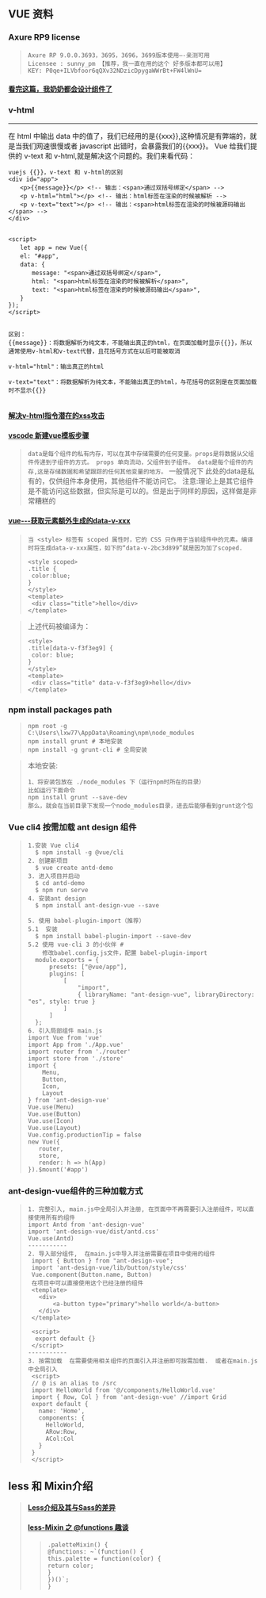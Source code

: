## VUE  资料

### Axure RP9 license 
> ```
> Axure RP 9.0.0.3693，3695，3696，3699版本使用—-亲测可用
> Licensee : sunny_pm 【推荐，我一直在用的这个 好多版本都可以用】
> KEY: P0qe+ILVbfoor6qQXv32NDzicDpygaWWrBt+FW4lWnU=
> ```

#### [看完这篇，我奶奶都会设计组件了](http://maying.ink/2019/07/29/part/)

### v-html
---
在 html 中输出 data 中的值了，我们已经用的是{{xxx}},这种情况是有弊端的，就是当我们网速很慢或者 javascript 出错时，会暴露我们的{{xxx}}。 Vue 给我们提供的 v-text 和 v-html,就是解决这个问题的。我们来看代码：
```
vuejs {{}}，v-text 和 v-html的区别
<div id="app">
　　<p>{{message}}</p> <!-- 输出：<span>通过双括号绑定</span> -->
　　<p v-html="html"></p> <!-- 输出：html标签在渲染的时候被解析 -->
　　<p v-text="text"></p> <!-- 输出：<span>html标签在渲染的时候被源码输出</span> -->
</div>


<script>
　　let app = new Vue({
　　el: "#app",
　　data: {
　　　　message: "<span>通过双括号绑定</span>",
　　　　html: "<span>html标签在渲染的时候被解析</span>",
　　　　text: "<span>html标签在渲染的时候被源码输出</span>",
　　}
});
</script>


区别：
{{message}}：将数据解析为纯文本，不能输出真正的html，在页面加载时显示{{}}，所以通常使用v-html和v-text代替，且花括号方式在以后可能被取消

v-html="html"：输出真正的html

v-text="text"：将数据解析为纯文本，不能输出真正的html，与花括号的区别是在页面加载时不显示{{}}
 
```
#### [解决v-html指令潜在的xss攻击](https://juejin.im/post/5d5924a0e51d4561fc620a46)

#### [vscode 新建vue模板步骤](https://juejin.im/post/5d3137e26fb9a07eca69b4a7)
> ``` data是每个组件的私有内存，可以在其中存储需要的任何变量。props是将数据从父组件传递到子组件的方式。 props 单向流动，父组件到子组件。 data是每个组件的内存,这是存储数据和希望跟踪的任何其他变量的地方。 ```
 一般情况下  此处的data是私有的，仅供组件本身使用，其他组件不能访问它。 注意:理论上是其它组件是不能访问这些数据，但实际是可以的。但是出于同样的原因，这样做是非常糟糕的 


#### [vue---获取元素额外生成的data-v-xxx](https://blog.csdn.net/maidu_xbd/article/details/89315210)
> ``` 当 <style> 标签有 scoped 属性时，它的 CSS 只作用于当前组件中的元素。编译时将生成data-v-xxx属性，如下的“data-v-2bc3d899”就是因为加了scoped. ```
> ``` 
> <style scoped>
> .title {
>  color:blue;
> }
> </style>
> <template>
>  <div class="title">hello</div>
> </template>
> ```

>上述代码被编译为：
> ``` 
> <style>
> .title[data-v-f3f3eg9] {
>  color: blue;
> }
> </style>
> <template>
>  <div class="title" data-v-f3f3eg9>hello</div>
> </template>
> ```

### npm install packages path 
> ```
> npm root -g
> C:\Users\lxw77\AppData\Roaming\npm\node_modules
> npm install grunt # 本地安装
> npm install -g grunt-cli # 全局安装
> ```

> 本地安装: 
> ```
> 1、将安装包放在 ./node_modules 下（运行npm时所在的目录）
> 比如运行下面命令
> npm install grunt --save-dev
> 那么，就会在当前目录下发现一个node_modules目录，进去后能够看到grunt这个包
> ```


### Vue cli4  按需加载 ant design 组件
> ```
> 1.安装 Vue cli4
>   $ npm install -g @vue/cli
> 2. 创建新项目
>   $ vue create antd-demo
> 3. 进入项目并启动
>   $ cd antd-demo
>   $ npm run serve
> 4. 安装ant design
>   $ npm install ant-design-vue --save
> 
> 5. 使用 babel-plugin-import（推荐）
> 5.1  安装 
>   $ npm install babel-plugin-import --save-dev
> 5.2 使用 vue-cli 3 的小伙伴 #
>     修改babel.config.js文件，配置 babel-plugin-import
>   module.exports = {
>       presets: ["@vue/app"],
>       plugins: [
>           [
>               "import",
>               { libraryName: "ant-design-vue", libraryDirectory: "es", style: true }
>           ]
>       ]
>   };
> 6. 引入局部组件 main.js
> import Vue from 'vue'
> import App from './App.vue'
> import router from './router'
> import store from './store'
> import {
>     Menu,
>     Button,
>     Icon,
>     Layout
> } from 'ant-design-vue'
> Vue.use(Menu)
> Vue.use(Button)
> Vue.use(Icon)
> Vue.use(Layout)
> Vue.config.productionTip = false
> new Vue({
>    router,
>    store,
>    render: h => h(App)
> }).$mount('#app')
> ```

### ant-design-vue组件的三种加载方式
>```
>1. 完整引入, main.js中全局引入并注册, 在页面中不再需要引入注册组件，可以直接使用所有的组件
> import Antd from 'ant-design-vue'
> import 'ant-design-vue/dist/antd.css'
> Vue.use(Antd)
> -----------
>2. 导入部分组件,  在main.js中导入并注册需要在项目中使用的组件
>  import { Button } from "ant-design-vue";
>  import 'ant-design-vue/lib/button/style/css'
>  Vue.component(Button.name, Button) 
>  在项目中可以直接使用这个已经注册的组件
>  <template>
>    <div>
>        <a-button type="primary">hello world</a-button>
>    </div>
>  </template>
>
>  <script>
>   export default {}
>  </script>
> -----------
>3. 按需加载  在需要使用相关组件的页面引入并注册即可按需加载.  或者在main.js中全局引入
>  <script>
>  // @ is an alias to /src
>  import HelloWorld from '@/components/HelloWorld.vue'
>  import { Row, Col } from 'ant-design-vue' //import Grid
>  export default {
>    name: 'Home',
>    components: {
>      HelloWorld,
>      ARow:Row,
>      ACol:Col
>    }
>  }
>  </script>
>```

## less 和 Mixin介绍

> #### [Less介绍及其与Sass的差异](https://www.sass.hk/skill/sass5.html)
> #### [less-Mixin 之 @functions 趣谈](https://www.geek-share.com/detail/2791518135.html)
>> ```
>> .paletteMixin() {
>> @functions: ~`(function() {
>> this.palette = function(color) {
>> return color;
>> }
>> })()`;
>> }
>> ```